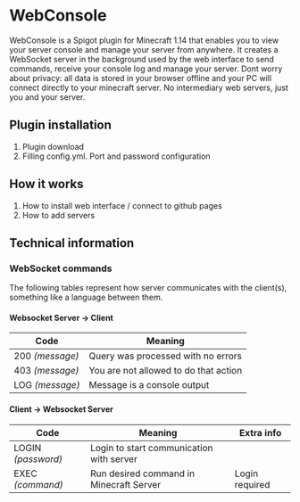 # WebConsole

WebConsole is a Spigot plugin for Minecraft 1.14 that enables you to view your server console and manage your server from anywhere. It creates a WebSocket server in the background used by the web interface to send commands, receive your console log and manage your server.
Dont worry about privacy: all data is stored in your browser offline and your PC will connect directly to your minecraft server. No intermediary web servers, just you and your server.

## Plugin installation
1. Plugin download
2. Filling config.yml. Port and password configuration

## How it works
1. How to install web interface / connect to github pages
2. How to add servers

## Technical information

### WebSocket commands
The following tables represent how server communicates with the client(s), something like a language between them.

#### Websocket Server -> Client
| Code                |Meaning                               |
|---------------------|--------------------------------------|
|200 *(message)*      |Query was processed with no errors    |
|403 *(message)*      |You are not allowed to do that action |
|LOG *(message)*      |Message is a console output           |


#### Client -> Websocket Server
| Code                |Meaning                                  |Extra info    |
|---------------------|-----------------------------------------|--------------|
|LOGIN *(password)*   |Login to start communication with server |              |
|EXEC *(command)*     |Run desired command in Minecraft Server  |Login required|
